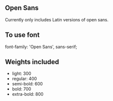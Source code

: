 ## Open Sans

Currently only includes Latin versions of open sans.

## To use font

font-family: 'Open Sans', sans-serif;

## Weights included
- light: 300
- regular: 400
- semi-bold: 600
- bold: 700
- extra-bold: 800
